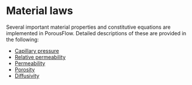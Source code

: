 # Material laws

Several important material properties and constitutive equations are implemented in PorousFlow.
Detailed descriptions of these are provided in the following:

- [Capillary pressure](capillary_pressure.md)
- [Relative permeability](relative_permeability.md)
- [Permeability](porous_flow/permeability.md)
- [Porosity](porosity.md)
- [Diffusivity](diffusivity.md)
